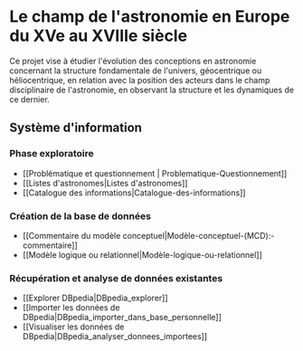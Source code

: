 # Le champ de l'astronomie en Europe du XVe au XVIIIe siècle


Ce projet vise à étudier l'évolution des conceptions en astronomie concernant la structure fondamentale de l'univers, géocentrique ou héliocentrique, en relation avec la position des acteurs dans le champ disciplinaire de l'astronomie, en observant la structure et les dynamiques de ce dernier.


## Système d'information


###  Phase exploratoire


* [[Problématique et questionnement | Problematique-Questionnement]] 
* [[Listes d'astronomes|Listes d'astronomes]]
*  [[Catalogue des informations|Catalogue-des-informations]]

### Création de la base de données

*  [[Commentaire du modèle conceptuel|Modèle-conceptuel-(MCD):-commentaire]]
*  [[Modèle logique ou relationnel|Modèle-logique-ou-relationnel]]

### Récupération et analyse de données existantes

* [[Explorer DBpedia|DBpedia_explorer]]
* [[Importer les données de DBpedia|DBpedia_importer_dans_base_personnelle]]
* [[Visualiser les données de DBpedia|DBpedia_analyser_donnees_importees]]

